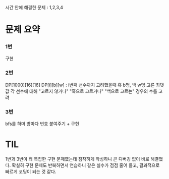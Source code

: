 시간 안에 해결한 문제 : 1,2,3,4

# 문제 요약

### 1번

구현

### 2번

DP[1000][16][16]
DP[i][b][w] : i번째 선수까지 고려했을때 흑 b명, 백 w명 고른 최댓값
각 선수에 대해 "고르지 않거나" "흑으로 고르거나" "백으로 고르는" 경우의 수를 고려

### 3번

bfs를 하며 방마다 번호 붙여주기 + 구현

# TIL

1번과 3번이 꽤 복잡한 구현 문제였는데 침착하게 작성하니 큰 디버깅 없이 바로 해결했다. 확실히 구현 문제도 반복하면서 연습하니 같은 실수가 점점 줄어 들고, 결과적으로 빠르게 코딩이 되는 것 같다.